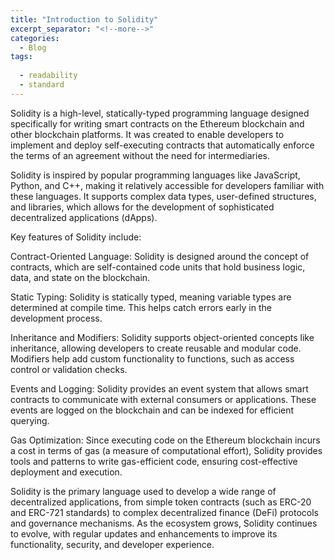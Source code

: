 ```yaml
---
title: "Introduction to Solidity"
excerpt_separator: "<!--more-->"
categories:
  - Blog
tags:
  
  - readability
  - standard
---
```

Solidity is a high-level, statically-typed programming language designed specifically for writing smart contracts on the Ethereum blockchain and other blockchain platforms. It was created to enable developers to implement and deploy self-executing contracts that automatically enforce the terms of an agreement without the need for intermediaries.

Solidity is inspired by popular programming languages like JavaScript, Python, and C++, making it relatively accessible for developers familiar with these languages. It supports complex data types, user-defined structures, and libraries, which allows for the development of sophisticated decentralized applications (dApps).

Key features of Solidity include:

Contract-Oriented Language: Solidity is designed around the concept of contracts, which are self-contained code units that hold business logic, data, and state on the blockchain.

Static Typing: Solidity is statically typed, meaning variable types are determined at compile time. This helps catch errors early in the development process.

Inheritance and Modifiers: Solidity supports object-oriented concepts like inheritance, allowing developers to create reusable and modular code. Modifiers help add custom functionality to functions, such as access control or validation checks.

Events and Logging: Solidity provides an event system that allows smart contracts to communicate with external consumers or applications. These events are logged on the blockchain and can be indexed for efficient querying.

Gas Optimization: Since executing code on the Ethereum blockchain incurs a cost in terms of gas (a measure of computational effort), Solidity provides tools and patterns to write gas-efficient code, ensuring cost-effective deployment and execution.

Solidity is the primary language used to develop a wide range of decentralized applications, from simple token contracts (such as ERC-20 and ERC-721 standards) to complex decentralized finance (DeFi) protocols and governance mechanisms. As the ecosystem grows, Solidity continues to evolve, with regular updates and enhancements to improve its functionality, security, and developer experience.

